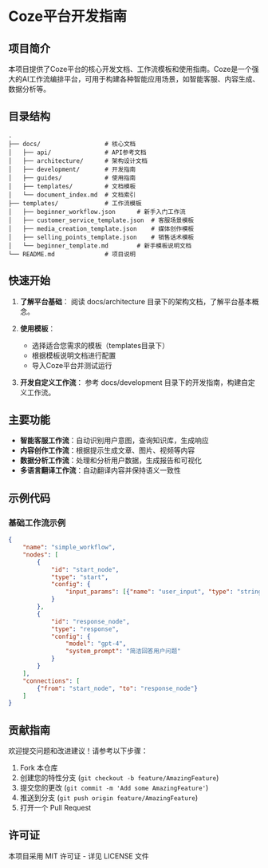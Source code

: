 # Coze平台开发指南

## 项目简介

本项目提供了Coze平台的核心开发文档、工作流模板和使用指南。Coze是一个强大的AI工作流编排平台，可用于构建各种智能应用场景，如智能客服、内容生成、数据分析等。

## 目录结构

```
.
├── docs/                  # 核心文档
│   ├── api/               # API参考文档
│   ├── architecture/      # 架构设计文档
│   ├── development/       # 开发指南
│   ├── guides/            # 使用指南
│   ├── templates/         # 文档模板
│   └── document_index.md  # 文档索引
├── templates/             # 工作流模板
│   ├── beginner_workflow.json      # 新手入门工作流
│   ├── customer_service_template.json  # 客服场景模板
│   ├── media_creation_template.json    # 媒体创作模板
│   ├── selling_points_template.json    # 销售话术模板
│   └── beginner_template.md        # 新手模板说明文档
└── README.md              # 项目说明
```

## 快速开始

1. **了解平台基础**：
   阅读 docs/architecture 目录下的架构文档，了解平台基本概念。

2. **使用模板**：
   - 选择适合您需求的模板（templates目录下）
   - 根据模板说明文档进行配置
   - 导入Coze平台并测试运行

3. **开发自定义工作流**：
   参考 docs/development 目录下的开发指南，构建自定义工作流。

## 主要功能

* **智能客服工作流**：自动识别用户意图，查询知识库，生成响应
* **内容创作工作流**：根据提示生成文章、图片、视频等内容
* **数据分析工作流**：处理和分析用户数据，生成报告和可视化
* **多语言翻译工作流**：自动翻译内容并保持语义一致性

## 示例代码

### 基础工作流示例

```json
{
    "name": "simple_workflow",
    "nodes": [
        {
            "id": "start_node",
            "type": "start",
            "config": {
                "input_params": [{"name": "user_input", "type": "string"}]
            }
        },
        {
            "id": "response_node",
            "type": "response",
            "config": {
                "model": "gpt-4",
                "system_prompt": "简洁回答用户问题"
            }
        }
    ],
    "connections": [
        {"from": "start_node", "to": "response_node"}
    ]
}
```

## 贡献指南

欢迎提交问题和改进建议！请参考以下步骤：

1. Fork 本仓库
2. 创建您的特性分支 (`git checkout -b feature/AmazingFeature`)
3. 提交您的更改 (`git commit -m 'Add some AmazingFeature'`)
4. 推送到分支 (`git push origin feature/AmazingFeature`)
5. 打开一个 Pull Request

## 许可证

本项目采用 MIT 许可证 - 详见 LICENSE 文件 